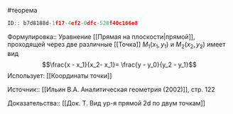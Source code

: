 #теорема

```javascript
ID:: b7d8188d-1f17-4ef2-0dfc-528f40c166e8
```

Формулировка:: Уравнение [[Прямая на плоскости|прямой]], проходящей через две различные  [[Точка]]  $M_1(x_1,y_1)$ и $M_2(x_2,y_2)$ имеет вид $$\frac{x - x_1}{x_2- x_1}= \frac{y - y_0}{y_2 - y_1}$$
Использует: [[Координаты точки]]

Источник:: [[Ильин В.А. Аналитическая геометрия (2002)]], стр. 122

Доказательства:: [[Док. Т. Вид ур-я прямой 2d по двум точкам]]